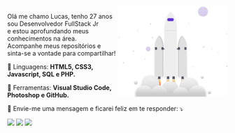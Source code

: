 
<img align="right" src="rocket.svg" width=250>

<p align="left"> 
  Olá me chamo Lucas, tenho 27 anos sou Desenvolvedor FullStack Jr<br> e estou aprofundando meus
  conhecimentos na área.<br>
  Acompanhe meus reposítórios e sinta-se a vontade para compartilhar!
</p>

<p align="left">
  🦄 Linguagens: <strong>HTML5, CSS3, Javascript, SQL e PHP.</strong>
</p>

<p align="left">
  💼 Ferramentas: <strong>Visual Studio Code, Photoshop e GitHub.</strong>
</p>

<p align="left">
  💌 Envie-me uma mensagem e ficarei feliz em te responder: ⤵️
</p>

<p align="left">
  
  <a href="https://linkedin.com/in/lucas-bretas-532896193" alt="Linkedin">
  <img src="https://img.shields.io/badge/-Linkedin-0e76a8?style=flat-square&logo=Linkedin&logoColor=white&link=linkedin.com/in/lucas-bretas-532896193" /></a>

  <a href="https://www.facebook.com/lucas.bretas.545" alt="Facebook">
  <img src="https://img.shields.io/badge/-Facebook-3b5998?style=flat-square&labelColor=3b5998&logo=facebook&logoColor=white&link=https://www.facebook.com/lucas.bretas.545"/></a>

  <a href="https://www.instagram.com/lucasbretas18/" alt="Instagram">
  <img src="https://img.shields.io/badge/-Instagram-DF0174?style=flat-square&labelColor=DF0174&logo=instagram&logoColor=white&link=https://www.instagram.com/lucasbretas18/""/></a>
</p>  
